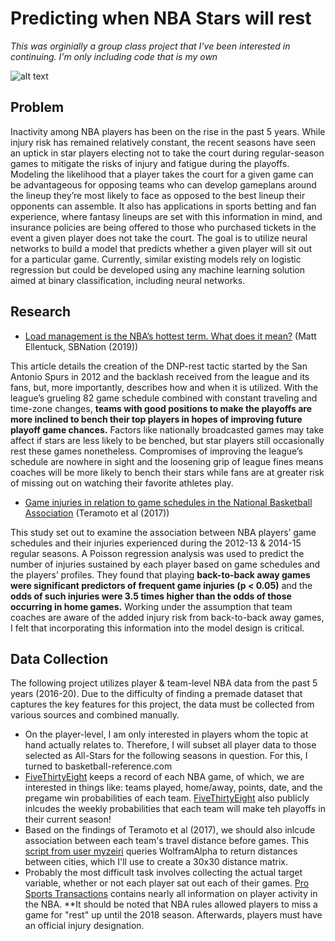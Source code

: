 # Predicting when NBA Stars will rest

*This was orginially a group class project that I've been interested in continuing. I'm only including code that is my own*

![alt text](https://i.insider.com/5dc5e1623afd3701a027c603?width=1260&format=jpeg&auto=webp)
## Problem
Inactivity among NBA players has been on the rise in the past 5 years. While injury risk has remained relatively constant, the recent seasons have seen an uptick in star players electing not to take the court during regular-season games to mitigate the risks of injury and fatigue during the playoffs. Modeling the likelihood that a player takes the court for a given game can be advantageous for opposing teams who can develop gameplans around the lineup they’re most likely to face as opposed to the best lineup their opponents can assemble. It also has applications in sports betting and fan experience, where fantasy lineups are set with this information in mind, and insurance policies are being offered to those who purchased tickets in the event a given player does not take the court. The goal is to utilize neural networks to build a model that predicts whether a given player will sit out for a particular game. Currently, similar existing models rely on logistic regression but could be developed using any machine learning solution aimed at binary classification, including neural networks.

## Research
- [Load management is the NBA’s hottest term. What does it mean?](https://www.sbnation.com/nba/2019/11/8/20954096/load-management-definition-kawhi-leonard-lebron-james-fines-controversy) (Matt Ellentuck, SBNation (2019))

This article details the creation of the DNP-rest tactic started by the San Antonio Spurs in 2012 and the backlash received from the league and its fans, but, more importantly, describes how and when it is utilized. With the league’s grueling 82 game schedule combined with constant traveling and time-zone changes, **teams with good positions to make the playoffs are more inclined to bench their top players in hopes of improving future playoff game chances.** Factors like nationally broadcasted games may take affect if stars are less likely to be benched, but star players still occasionally rest these games nonetheless. Compromises of improving the league’s schedule are nowhere in sight and the loosening grip of league fines means coaches will be more likely to bench their stars while fans are at greater risk of missing out on watching their favorite athletes play. 

- [Game injuries in relation to game schedules in the National Basketball Association](https://www-sciencedirect-com.proxy01.its.virginia.edu/science/article/pii/S1440244016301633) (Teramoto et al (2017))

This study set out to examine the association between NBA players’ game schedules and their injuries experienced during the 2012-13 & 2014-15 regular seasons. A Poisson regression analysis was used to predict the number of injuries sustained by each player based on game schedules and the players’ profiles. They found that playing **back-to-back away games were significant predictors of frequent game injuries (p < 0.05)** and the **odds of such injuries were 3.5 times higher than the odds of those occurring in home games.** Working under the assumption that team coaches are aware of the added injury risk from back-to-back away games, I felt that incorporating this information into the model design is critical. 

## Data Collection
The following project utilizes player & team-level NBA data from the past 5 years (2016-20). Due to the difficulty of finding a premade dataset that captures the key features for this project, the data must be collected from various sources and combined manually. 

- On the player-level, I am only interested in players whom the topic at hand actually relates to. Therefore, I will subset all player data to those selected as All-Stars for the following seasons in question. For this, I turned to basketball-reference.com
- [FiveThirtyEight](https://data.fivethirtyeight.com/) keeps a record of each NBA game, of which, we are interested in things like: teams played, home/away, points, date, and the pregame win probabilities of each team. [FiveThirtyEight](https://data.fivethirtyeight.com/) also publicly inlcudes the weekly probabilities that each team will make teh playoffs in their current season! 
- Based on the findings of Teramoto et al (2017), we should also inlcude association between each team's travel distance before games. This [script from user myzeiri](https://github.com/myzeiri/Distances-Between-Cities) queries WolframAlpha to return distances between cities, which I'll use to create a 30x30 distance matrix. 
- Probably the most difficult task involves collecting the actual target variable, whether or not each player sat out each of their games. [Pro Sports Transactions](http://www.prosportstransactions.com/basketball/Search/Search.php) contains nearly all information on player activity in the NBA. \**It should be noted that NBA rules allowed players to miss a game for "rest" up until the 2018 season. Afterwards, players must have an official injury designation. 

